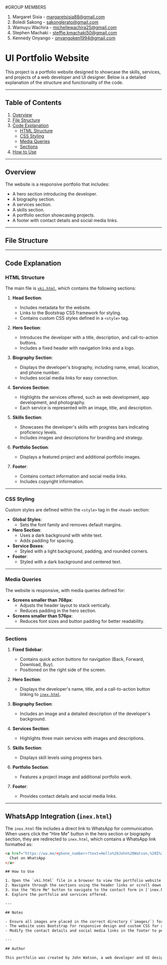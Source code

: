 #GROUP MEMBERS
 1. Margaret Sisia     - margaretsisia88@gmail.com
 2. Boledi Sakong      - sakonglerato@gmail.com
 3. Wamuyu Wachira     - michellewachira25@gmail.com	
 4. Stephen Machaki    - steffie.kmachaki50@gmail.com
 5. Kennedy Onyango    - onyangoken1994@gmail.com

# UI Portfolio Website

This project is a portfolio website designed to showcase the skills, services, and projects of a web developer and UI designer. Below is a detailed explanation of the structure and functionality of the code.

---

## Table of Contents
1. [Overview](#overview)
2. [File Structure](#file-structure)
3. [Code Explanation](#code-explanation)
   - [HTML Structure](#html-structure)
   - [CSS Styling](#css-styling)
   - [Media Queries](#media-queries)
   - [Sections](#sections)
4. [How to Use](#how-to-use)

---

## Overview

The website is a responsive portfolio that includes:
- A hero section introducing the developer.
- A biography section.
- A services section.
- A skills section.
- A portfolio section showcasing projects.
- A footer with contact details and social media links.

---

## File Structure

---

## Code Explanation

### HTML Structure

The main file is [`vki.html`](c:/Users/LENOVO/Documents/web_dev_project/projectweb/vki.html), which contains the following sections:

1. **Head Section**:
   - Includes metadata for the website.
   - Links to the Bootstrap CSS framework for styling.
   - Contains custom CSS styles defined in a `<style>` tag.

2. **Hero Section**:
   - Introduces the developer with a title, description, and call-to-action buttons.
   - Includes a fixed header with navigation links and a logo.

3. **Biography Section**:
   - Displays the developer's biography, including name, email, location, and phone number.
   - Includes social media links for easy connection.

4. **Services Section**:
   - Highlights the services offered, such as web development, app development, and photography.
   - Each service is represented with an image, title, and description.

5. **Skills Section**:
   - Showcases the developer's skills with progress bars indicating proficiency levels.
   - Includes images and descriptions for branding and strategy.

6. **Portfolio Section**:
   - Displays a featured project and additional portfolio images.

7. **Footer**:
   - Contains contact information and social media links.
   - Includes copyright information.

---

### CSS Styling

Custom styles are defined within the `<style>` tag in the `<head>` section:
- **Global Styles**:
  - Sets the font family and removes default margins.
- **Hero Section**:
  - Uses a dark background with white text.
  - Adds padding for spacing.
- **Service Boxes**:
  - Styled with a light background, padding, and rounded corners.
- **Footer**:
  - Styled with a dark background and centered text.

---

### Media Queries

The website is responsive, with media queries defined for:
- **Screens smaller than 768px**:
  - Adjusts the header layout to stack vertically.
  - Reduces padding in the hero section.
- **Screens smaller than 576px**:
  - Reduces font sizes and button padding for better readability.

---

### Sections

1. **Fixed Sidebar**:
   - Contains quick action buttons for navigation (Back, Forward, Download, Buy).
   - Positioned on the right side of the screen.

2. **Hero Section**:
   - Displays the developer's name, title, and a call-to-action button linking to [`inex.html`](c:/Users/LENOVO/Documents/web_dev_project/projectweb/inex.html).

3. **Biography Section**:
   - Includes an image and a detailed description of the developer's background.

4. **Services Section**:
   - Highlights three main services with images and descriptions.

5. **Skills Section**:
   - Displays skill levels using progress bars.

6. **Portfolio Section**:
   - Features a project image and additional portfolio work.

7. **Footer**:
   - Provides contact details and social media links.

---
## WhatsApp Integration (`inex.html`)

The `inex.html` file includes a direct link to WhatsApp for communication. When users click the "Hire Me" button in the hero section or biography section, they are redirected to `inex.html`, which contains a WhatsApp link formatted as:

```html
<a href="https://wa.me/<phone_number>?text=Hello%20John%20Watson,%20I%20am%20interested%20in%20your%20services.">
  Chat on WhatsApp
</a>

## How to Use

1. Open the `vki.html` file in a browser to view the portfolio website.
2. Navigate through the sections using the header links or scroll down.
3. Use the "Hire Me" button to navigate to the contact form in [`inex.html`](c:/Users/LENOVO/Documents/web_dev_project/projectweb/inex.html).
4. Explore the portfolio and services offered.

---

## Notes

- Ensure all images are placed in the correct directory (`images/`) for proper rendering.
- The website uses Bootstrap for responsive design and custom CSS for additional styling.
- Modify the contact details and social media links in the footer to personalize the website.

---

## Author

This portfolio was created by John Watson, a web developer and UI designer based in the UK.

